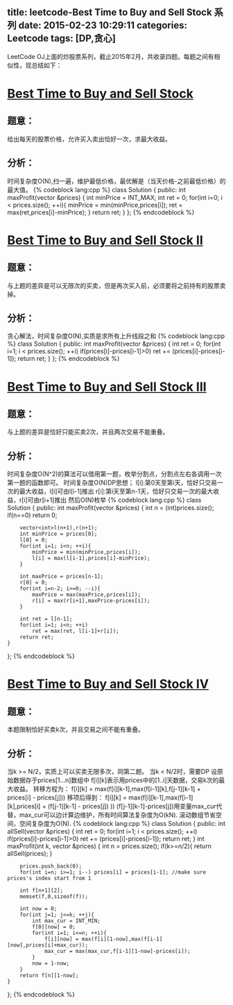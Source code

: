 title: leetcode-Best Time to Buy and Sell Stock 系列
date: 2015-02-23 10:29:11
categories: Leetcode
tags: [DP,贪心]
---
LeetCode OJ上面的炒股票系列，截止2015年2月，共收录四题。每题之间有相似性，现总结如下：

<!-- more -->

# [Best Time to Buy and Sell Stock](https://oj.leetcode.com/problems/best-time-to-buy-and-sell-stock/)
## 题意：
给出每天的股票价格，允许买入卖出恰好一次，求最大收益。
## 分析：
时间复杂度O(N),扫一遍，维护最低价格，最优解是（当天价格-之前最低价格）的最大值。
{% codeblock lang:cpp %}
class Solution {
public:
    int maxProfit(vector<int> &prices) {
        int minPrice = INT_MAX;
        int ret = 0;
        for(int i=0; i < prices.size(); ++i){
            minPrice = min(minPrice,prices[i]);
            ret = max(ret,prices[i]-minPrice);
        }
        return ret;
    }
};
{% endcodeblock %}

# [Best Time to Buy and Sell Stock II](https://oj.leetcode.com/problems/best-time-to-buy-and-sell-stock-ii/)
## 题意：
与上题的差异是可以无限次的买卖，但是再次买入前，必须要将之前持有的股票卖掉。
## 分析：
贪心解法，时间复杂度O(N),实质是求所有上升线段之和
{% codeblock lang:cpp %}
class Solution {
public:
    int maxProfit(vector<int> &prices) {
        int ret = 0;
        for(int i=1; i < prices.size(); ++i)
            if(prices[i]-prices[i-1]>0) ret += (prices[i]-prices[i-1]);
        return ret;
    }
};
{% endcodeblock %}

# [Best Time to Buy and Sell Stock III](https://oj.leetcode.com/problems/best-time-to-buy-and-sell-stock-iii/)
## 题意：
与上题的差异是恰好只能买卖2次，并且两次交易不能重叠。
## 分析：
时间复杂度O(N^2)的算法可以借用第一题，枚举分割点，分割点左右各调用一次第一题的函数即可。
时间复杂度O(N)DP思想；
l[i]:第0天至第i天，恰好只交易一次的最大收益，l[i]可由l[i-1]推出
r[i]:第i天至第n-1天，恰好只交易一次的最大收益，r[i]可由r[i+1]推出
然后O(N)枚举
{% codeblock lang:cpp %}
class Solution {
public:
    int maxProfit(vector<int> &prices) {
        int n = (int)prices.size();
        if(n==0) return 0;

        vector<int>l(n+1),r(n+1);
        int minPrice = prices[0];
        l[0] = 0;
        for(int i=1; i<n; ++i){
            minPrice = min(minPrice,prices[i]);
            l[i] = max(l[i-1],prices[i]-minPrice);
        }

        int maxPrice = prices[n-1];
        r[0] = 0;
        for(int i=n-2; i>=0; --i){
            maxPrice = max(maxPrice,prices[i]);
            r[i] = max(r[i+1],maxPrice-prices[i]);
        }

        int ret = l[n-1];
        for(int i=1; i<n; ++i)
            ret = max(ret, l[i-1]+r[i]);
        return ret;
    }
};
{% endcodeblock %}

# [Best Time to Buy and Sell Stock IV](https://oj.leetcode.com/problems/best-time-to-buy-and-sell-stock-iv/)
## 题意：
本题限制恰好买卖k次，并且交易之间不能有重叠。
## 分析：
当k >= N/2，实质上可以买卖无限多次，同第二题。
当k < N/2时，需要DP
设原始数据存于prices[1...n]数组中
f[i][k]表示用prices中的[1..i]天数据，交易k次的最大收益。
转移方程为：
f[i][k] = max(f[i][k-1],max(f[i-1][k],f[j-1][k-1] + prices[i] - prices[j]))
移项后得到：
f[i][k] = max(f[i][k-1],max(f[i-1][k],prices[i] + (f[j-1][k-1] - prices[j]) ))
(f[j-1][k-1]-prices[j])用变量max_cur代替，max_cur可以边计算边维护，所有时间算法复杂度为O(kN).
滚动数组节省空间，空间复杂度为O(N).
{% codeblock lang:cpp %}
class Solution {
public:
    int allSell(vector<int> &prices) {
        int ret = 0;
        for(int i=1; i < prices.size(); ++i)
            if(prices[i]-prices[i-1]>0) ret += (prices[i]-prices[i-1]);
        return ret;
    }
    int maxProfit(int k, vector<int> &prices) {
        int n = prices.size();
        if(k>=n/2){
            return allSell(prices);
        }

        prices.push_back(0);
        for(int i=n; i>=1; i--) prices[i] = prices[i-1]; //make sure prices's index start from 1

        int f[n+1][2];
        memset(f,0,sizeof(f));

        int now = 0;
        for(int j=1; j<=k; ++j){
            int max_cur = INT_MIN;
            f[0][now] = 0;
            for(int i=1; i<=n; ++i){
                f[i][now] = max(f[i][1-now],max(f[i-1][now],prices[i]+max_cur));
                max_cur = max(max_cur,f[i-1][1-now]-prices[i]);
            }
            now = 1-now;
        }
        return f[n][1-now];
    }
};
{% endcodeblock %}